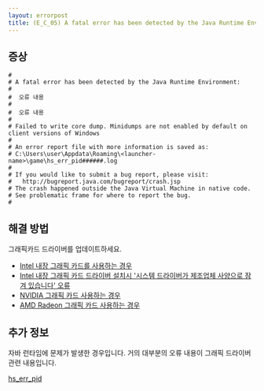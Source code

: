 ```yaml
---
layout: errorpost
title: (E_C_05) A fatal error has been detected by the Java Runtime Environment
---
```


## 증상

```
#
# A fatal error has been detected by the Java Runtime Environment:
#
#  오류 내용
#
#  오류 내용
#
# Failed to write core dump. Minidumps are not enabled by default on client versions of Windows
#
# An error report file with more information is saved as:
# C:\Users\user\Appdata\Roaming\<launcher-name>\game\hs_err_pid######.log
#
# If you would like to submit a bug report, please visit:
#   http://bugreport.java.com/bugreport/crash.jsp
# The crash happened outside the Java Virtual Machine in native code.
# See problematic frame for where to report the bug.
#
```

## 해결 방법

그래픽카드 드라이버를 업데이트하세요. 

- [Intel 내장 그래픽 카드를 사용하는 경우](https://www.intel.co.kr/content/www/kr/ko/support/detect.html)
- [Intel 내장 그래픽 카드 드라이버 설치시 '시스템 드라이버가 제조업체 사양으로 잠겨 있습니다' 오류](https://www.intel.co.kr/content/www/kr/ko/support/articles/000087660/graphics.html)
- [NVIDIA 그래픽 카드 사용하는 경우](https://www.nvidia.com/ko-kr/drivers/)
- [AMD Radeon 그래픽 카드 사용하는 경우](https://www.amd.com/en/support/download/drivers.html)

## 추가 정보

자바 런타임에 문제가 발생한 경우입니다. 거의 대부분의 오류 내용이 그래픽 드라이버 관련 내용입니다. 

[hs_err_pid]({{site.url}}/manual_posts/known_issue_hs_err_pid)
